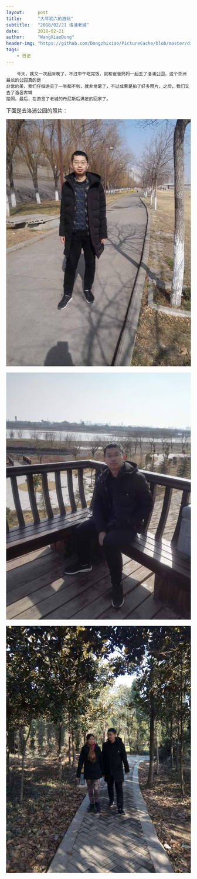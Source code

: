 ```yaml
---
layout:     post
title:      "大年初六的游玩"
subtitle:   "2018/02/21 洛浦老城"
date:       2018-02-21
author:     "WangXiaoDong"
header-img: "https://github.com/Dongzhixiao/PictureCache/blob/master/diaryPic/20180221.jpg?raw=true"
tags:
    - 日记
---
```


```
    今天，我又一次起床晚了，不过中午吃完饭，就和爸爸妈妈一起去了洛浦公园，这个亚洲最长的公园真的是
非常的美，我们仔细游览了一半都不到，就非常累了，不过成果是拍了好多照片，之后，我们又去了洛邑古城
拍照。最后，在游览了老城的丹尼斯后满足的回家了。
```

下面是去洛浦公园的照片：

![照片](https://github.com/Dongzhixiao/PictureCache/blob/master/diaryPic/20180221_1.jpg?raw=true)

![照片](https://github.com/Dongzhixiao/PictureCache/blob/master/diaryPic/20180221_2.jpg?raw=true)

![照片](https://github.com/Dongzhixiao/PictureCache/blob/master/diaryPic/20180221_3.jpg?raw=true)
